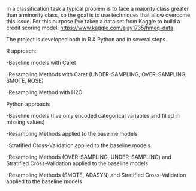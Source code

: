 In a classification task a typical problem is to face a majority class greater than a minority class, so the goal is to use 
techniques that allow overcome this issue. 
For this purpose I've taken a data set from Kaggle to build a credit scoring model: https://www.kaggle.com/ajay1735/hmeq-data

The project is developed both in R & Python and in several steps.


R approach:

-Baseline models with Caret

-Resampling Methods with Caret (UNDER-SAMPLING, OVER-SAMPLING, SMOTE, ROSE)

-Resampling Method with H2O


Python approach:

-Baseline models (I've only encoded categorical variables and filled in missing values)

-Resampling Methods applied to the baseline models

-Stratified Cross-Validation applied to the baseline models

-Resampling Methods (OVER-SAMPLING, UNDER-SAMPLING) and Stratified Cross-Validation applied to the baseline models

-Resampling Methods (SMOTE, ADASYN) and Stratified Cross-Validation applied to the baseline models
